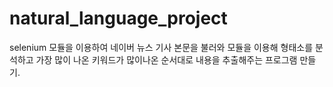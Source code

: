 # natural_language_project

selenium 모듈을 이용하여 네이버 뉴스 기사 본문을 불러와 모듈을 이용해 형태소를 분석하고
가장 많이 나온 키워드가 많이나온 순서대로 내용을 추출해주는 프로그램 만들기.

